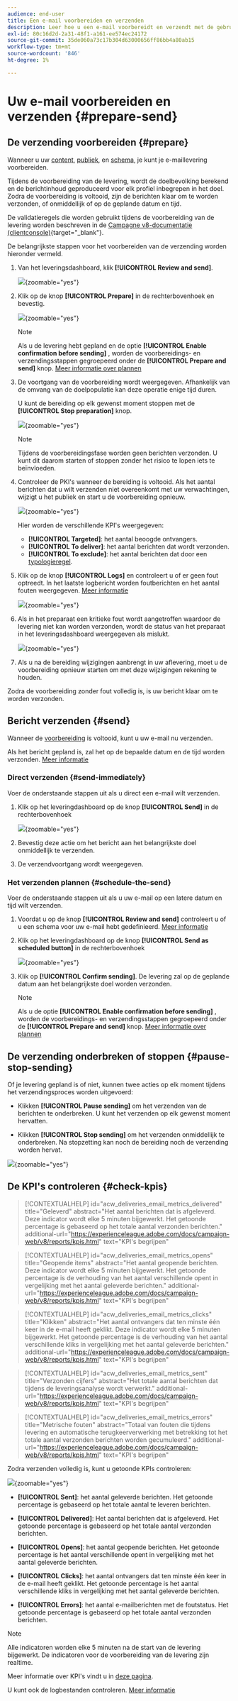```yaml
---
audience: end-user
title: Een e-mail voorbereiden en verzenden
description: Leer hoe u een e-mail voorbereidt en verzendt met de gebruikersinterface van het Web voor campagne
exl-id: 80c16d2d-2a31-48f1-a161-ee574ec24172
source-git-commit: 35de060a73c17b304d63000656ff86bb4a80ab15
workflow-type: tm+mt
source-wordcount: '846'
ht-degree: 1%

---
```



# Uw e-mail voorbereiden en verzenden {#prepare-send}

## De verzending voorbereiden {#prepare}

Wanneer u uw [content](../email/edit-content.md), [publiek](../audience/add-audience.md), en [schema](../msg/gs-messages.md#schedule-the-delivery-sending-gs-schedule), je kunt je e-maillevering voorbereiden.

Tijdens de voorbereiding van de levering, wordt de doelbevolking berekend en de berichtinhoud geproduceerd voor elk profiel inbegrepen in het doel. Zodra de voorbereiding is voltooid, zijn de berichten klaar om te worden verzonden, of onmiddellijk of op de geplande datum en tijd.

De validatieregels die worden gebruikt tijdens de voorbereiding van de levering worden beschreven in de [Campagne v8-documentatie (clientconsole)](https://experienceleague.adobe.com/docs/campaign/campaign-v8/campaigns/send/validate/delivery-analysis.html){target="_blank"}.

De belangrijkste stappen voor het voorbereiden van de verzending worden hieronder vermeld.

1. Van het leveringsdashboard, klik **[!UICONTROL Review and send]**.

   ![](assets/email-review-and-send.png){zoomable="yes"}


1. Klik op de knop **[!UICONTROL Prepare]** in de rechterbovenhoek en bevestig.

   ![](assets/email-prepare.png){zoomable="yes"}

   >[!NOTE]
   >
   >Als u de levering hebt gepland en de optie **[!UICONTROL Enable confirmation before sending]** , worden de voorbereidings- en verzendingsstappen gegroepeerd onder de **[!UICONTROL Prepare and send]** knop. [Meer informatie over plannen](../msg/gs-deliveries.md#gs-schedule)

1. De voortgang van de voorbereiding wordt weergegeven. Afhankelijk van de omvang van de doelpopulatie kan deze operatie enige tijd duren.

   U kunt de bereiding op elk gewenst moment stoppen met de **[!UICONTROL Stop preparation]** knop.

   ![](assets/email-stop-preparation.png){zoomable="yes"}

   >[!NOTE]
   >Tijdens de voorbereidingsfase worden geen berichten verzonden. U kunt dit daarom starten of stoppen zonder het risico te lopen iets te beïnvloeden.

1. Controleer de PKI&#39;s wanneer de bereiding is voltooid. Als het aantal berichten dat u wilt verzenden niet overeenkomt met uw verwachtingen, wijzigt u het publiek en start u de voorbereiding opnieuw.

   ![](assets/email-preparation-complete.png){zoomable="yes"}

   Hier worden de verschillende KPI&#39;s weergegeven:

   * **[!UICONTROL Targeted]**: het aantal beoogde ontvangers.
   * **[!UICONTROL To deliver]**: het aantal berichten dat wordt verzonden.
   * **[!UICONTROL To exclude]**: het aantal berichten dat door een [typologieregel](../advanced-settings/delivery-settings.md#typology).

1. Klik op de knop **[!UICONTROL Logs]** en controleert u of er geen fout optreedt. In het laatste logbericht worden foutberichten en het aantal fouten weergegeven. [Meer informatie](delivery-logs.md)

   ![](assets/email-prepare-logs.png){zoomable="yes"}

1. Als in het preparaat een kritieke fout wordt aangetroffen waardoor de levering niet kan worden verzonden, wordt de status van het preparaat in het leveringsdashboard weergegeven als mislukt.

   ![](assets/email-prepare-error.png){zoomable="yes"}

1. Als u na de bereiding wijzigingen aanbrengt in uw aflevering, moet u de voorbereiding opnieuw starten om met deze wijzigingen rekening te houden.

Zodra de voorbereiding zonder fout volledig is, is uw bericht klaar om te worden verzonden.

## Bericht verzenden {#send}


Wanneer de [voorbereiding](#prepare) is voltooid, kunt u uw e-mail nu verzenden.

Als het bericht gepland is, zal het op de bepaalde datum en de tijd worden verzonden. [Meer informatie](../msg/gs-deliveries.md#gs-schedule)

### Direct verzenden {#send-immediately}

Voer de onderstaande stappen uit als u direct een e-mail wilt verzenden.

1. Klik op het leveringdashboard op de knop **[!UICONTROL Send]** in de rechterbovenhoek

   ![](assets/email-send.png){zoomable="yes"}

1. Bevestig deze actie om het bericht aan het belangrijkste doel onmiddellijk te verzenden.

1. De verzendvoortgang wordt weergegeven.

### Het verzenden plannen {#schedule-the-send}

Voer de onderstaande stappen uit als u uw e-mail op een latere datum en tijd wilt verzenden.

1. Voordat u op de knop **[!UICONTROL Review and send]** controleert u of u een schema voor uw e-mail hebt gedefinieerd. [Meer informatie](../msg/gs-deliveries.md#gs-schedule)

1. Klik op het leveringdashboard op de knop **[!UICONTROL Send as scheduled button]** in de rechterbovenhoek

   ![](assets/email-send-as-scheduled.png){zoomable="yes"}

1. Klik op **[!UICONTROL Confirm sending]**. De levering zal op de geplande datum aan het belangrijkste doel worden verzonden.

   >[!NOTE]
   >
   >Als u de optie **[!UICONTROL Enable confirmation before sending]** , worden de voorbereidings- en verzendingsstappen gegroepeerd onder de **[!UICONTROL Prepare and send]** knop. [Meer informatie over plannen](../msg/gs-deliveries.md#gs-schedule)

## De verzending onderbreken of stoppen {#pause-stop-sending}

Of je levering gepland is of niet<!--TBC-->, kunnen twee acties op elk moment tijdens het verzendingsproces worden uitgevoerd:

* Klikken **[!UICONTROL Pause sending]** om het verzenden van de berichten te onderbreken. U kunt het verzenden op elk gewenst moment hervatten.

* Klikken **[!UICONTROL Stop sending]** om het verzenden onmiddellijk te onderbreken. Na stopzetting kan noch de bereiding noch de verzending worden hervat.

![](assets/email-send-pause-or-stop.png){zoomable="yes"}

## De KPI&#39;s controleren {#check-kpis}

>[!CONTEXTUALHELP]
>id="acw_deliveries_email_metrics_delivered"
>title="Geleverd"
>abstract="Het aantal berichten dat is afgeleverd. Deze indicator wordt elke 5 minuten bijgewerkt. Het getoonde percentage is gebaseerd op het totale aantal verzonden berichten."
>additional-url="https://experienceleague.adobe.com/docs/campaign-web/v8/reports/kpis.html" text="KPI&#39;s begrijpen"

>[!CONTEXTUALHELP]
>id="acw_deliveries_email_metrics_opens"
>title="Geopende items"
>abstract="Het aantal geopende berichten. Deze indicator wordt elke 5 minuten bijgewerkt. Het getoonde percentage is de verhouding van het aantal verschillende opent in vergelijking met het aantal geleverde berichten."
>additional-url="https://experienceleague.adobe.com/docs/campaign-web/v8/reports/kpis.html" text="KPI&#39;s begrijpen"


>[!CONTEXTUALHELP]
>id="acw_deliveries_email_metrics_clicks"
>title="Klikken"
>abstract="Het aantal ontvangers dat ten minste één keer in de e-mail heeft geklikt. Deze indicator wordt elke 5 minuten bijgewerkt. Het getoonde percentage is de verhouding van het aantal verschillende kliks in vergelijking met het aantal geleverde berichten."
>additional-url="https://experienceleague.adobe.com/docs/campaign-web/v8/reports/kpis.html" text="KPI&#39;s begrijpen"


>[!CONTEXTUALHELP]
>id="acw_deliveries_email_metrics_sent"
>title="Verzonden cijfers"
>abstract="Het totale aantal berichten dat tijdens de leveringsanalyse wordt verwerkt."
>additional-url="https://experienceleague.adobe.com/docs/campaign-web/v8/reports/kpis.html" text="KPI&#39;s begrijpen"


>[!CONTEXTUALHELP]
>id="acw_deliveries_email_metrics_errors"
>title="Metrische fouten"
>abstract="Totaal van fouten die tijdens levering en automatische terugkeerverwerking met betrekking tot het totale aantal verzonden berichten worden gecumuleerd."
>additional-url="https://experienceleague.adobe.com/docs/campaign-web/v8/reports/kpis.html" text="KPI&#39;s begrijpen"


Zodra verzenden volledig is, kunt u getoonde KPIs controleren:

![](assets/email-send-kpis.png){zoomable="yes"}

* **[!UICONTROL Sent]**: het aantal geleverde berichten. Het getoonde percentage is gebaseerd op het totale aantal te leveren berichten.

* **[!UICONTROL Delivered]**: Het aantal berichten dat is afgeleverd. Het getoonde percentage is gebaseerd op het totale aantal verzonden berichten.

* **[!UICONTROL Opens]**: het aantal geopende berichten. Het getoonde percentage is het aantal verschillende opent in vergelijking met het aantal geleverde berichten.

* **[!UICONTROL Clicks]**: het aantal ontvangers dat ten minste één keer in de e-mail heeft geklikt. Het getoonde percentage is het aantal verschillende kliks in vergelijking met het aantal geleverde berichten.

* **[!UICONTROL Errors]**: het aantal e-mailberichten met de foutstatus. Het getoonde percentage is gebaseerd op het totale aantal verzonden berichten.

>[!NOTE]
>
>Alle indicatoren worden elke 5 minuten na de start van de levering bijgewerkt. De indicatoren voor de voorbereiding van de levering zijn realtime.

Meer informatie over KPI&#39;s vindt u in [deze pagina](../reporting/kpis.md).

U kunt ook de logbestanden controleren. [Meer informatie](delivery-logs.md)